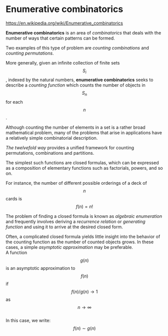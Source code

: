 # Enumerative combinatorics

https://en.wikipedia.org/wiki/Enumerative_combinatorics

**Enumerative combinatorics** is an area of *combinatorics* that deals with the number of ways that certain patterns can be formed.

Two examples of this type of problem are *counting combinations* and *counting permutations*.

More generally, given an infinite collection of finite sets $$S_i$$, indexed by the natural numbers, **enumerative combinatorics** seeks to describe a *counting function* which counts the number of objects in $$S_n$$ for each $$n$$.

Although counting the number of elements in a set is a rather broad mathematical problem, many of the problems that arise in applications have a relatively simple combinatorial description.

*The twelvefold way* provides a unified framework for counting permutations, combinations and partitions.

The simplest such functions are closed formulas, which can be expressed as a composition of elementary functions such as factorials, powers, and so on.

For instance, the number of different possible orderings of a deck of $$n$$ cards is $$f(n) = n!$$

The problem of finding a closed formula is known as *algebraic enumeration* and frequently involves deriving a *recurrence relation* or *generating function* and using it to arrive at the desired closed form.

Often, a complicated closed formula yields little insight into the behavior of the counting function as the number of counted objects grows. In these cases, a simple *asymptotic approximation* may be preferable.   
A function $$g(n)$$ is an asymptotic approximation to $$f(n)$$ if    
$$f(n)/g(n)\to 1$$ 
as $$n\to \infty$$    
In this case, we write:     
$$f(n) \sim g(n)$$
